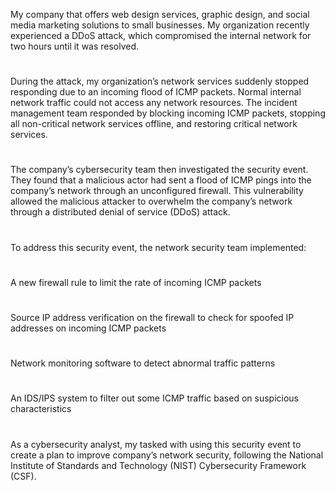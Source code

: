 My company that offers web design services, graphic design, and social media marketing solutions to small businesses. My organization recently experienced a DDoS attack, which compromised the internal network for two hours until it was resolved. <br>
# 
During the attack, my organization’s network services suddenly stopped responding due to an incoming flood of ICMP packets. Normal internal network traffic could not access any network resources. The incident management team responded by blocking incoming ICMP packets, stopping all non-critical network services offline, and restoring critical network services. <br>
# 
The company’s cybersecurity team then investigated the security event. They found that a malicious actor had sent a flood of ICMP pings into the company’s network through an unconfigured firewall. This vulnerability allowed the malicious attacker to overwhelm the company’s network through a distributed denial of service (DDoS) attack. <br>
# 
To address this security event, the network security team implemented: <br>
# 
A new firewall rule to limit the rate of incoming ICMP packets <br>
# 
Source IP address verification on the firewall to check for spoofed IP addresses on incoming ICMP packets <br>
# 
Network monitoring software to detect abnormal traffic patterns <br>
# 
An IDS/IPS system to filter out some ICMP traffic based on suspicious characteristics <br>
# 
As a cybersecurity analyst, my tasked with using this security event to create a plan to improve company’s network security, following the National Institute of Standards and Technology (NIST) Cybersecurity Framework (CSF). 